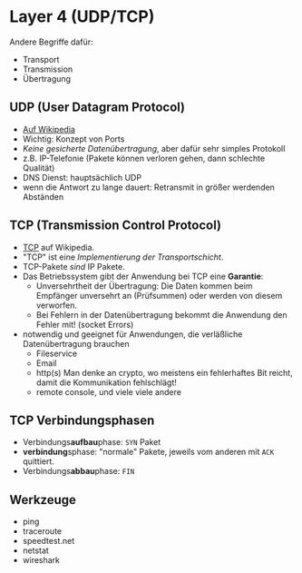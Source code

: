 # Layer 4 (UDP/TCP)
Andere Begriffe dafür:
- Transport
- Transmission
- Übertragung

## UDP (User Datagram Protocol)
- [Auf Wikipedia](https://de.wikipedia.org/wiki/User_Datagram_Protocol)
- Wichtig: Konzept von Ports
- *Keine gesicherte Datenübertragung*, aber dafür sehr simples Protokoll
- z.B. IP-Telefonie (Pakete können verloren gehen, dann schlechte Qualität)
- DNS Dienst: hauptsächlich UDP
- wenn die Antwort zu lange dauert: Retransmit in größer werdenden Abständen

## TCP (Transmission Control Protocol)
- [TCP](https://de.wikipedia.org/wiki/Transmission_Control_Protocol) auf Wikipedia.  
- "TCP" ist eine *Implementierung der Transportschicht*.  
- TCP-Pakete *sind* IP Pakete.
- Das Betriebssystem gibt der Anwendung bei TCP eine **Garantie**:
  - Unversehrtheit der Übertragung: Die Daten kommen beim Empfänger unversehrt an (Prüfsummen) oder werden von diesem verworfen.
  - Bei Fehlern in der Datenübertragung bekommt die Anwendung den Fehler mit! (socket Errors)
- notwendig und geeignet für Anwendungen, die verläßliche Datenübertragung brauchen
  - Fileservice
  - Email
  - http(s) Man denke an crypto, wo meistens ein fehlerhaftes Bit reicht, damit die Kommunikation fehlschlägt!
  - remote console, und viele viele andere

## TCP Verbindungsphasen
- Verbindungs**aufbau**phase: `SYN` Paket
- **verbindung**sphase: "normale" Pakete, jeweils vom anderen mit `ACK` quittiert.
- Verbindungs**abbau**phase: `FIN`

## Werkzeuge
- ping
- traceroute
- speedtest.net
- netstat
- wireshark
